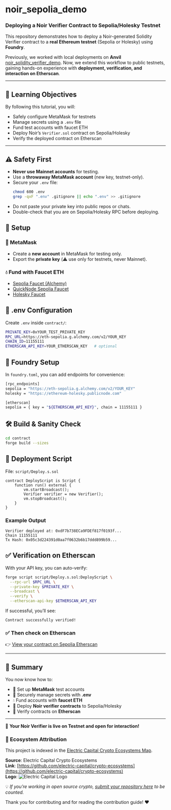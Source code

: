 # noir_sepolia_demo

### Deploying a Noir Verifier Contract to Sepolia/Holesky Testnet

This repository demonstrates how to deploy a Noir-generated Solidity Verifier contract to a **real Ethereum testnet** (Sepolia or Holesky) using **Foundry**.  

Previously, we worked with local deployments on **Anvil** [noir_solidity_verifier_demo](https://github.com/cypriansakwa/noir_solidity_verifier_demo).
 Now, we extend this workflow to public testnets, gaining hands-on experience with **deployment, verification, and interaction on Etherscan**.

---

## 🚀 Learning Objectives
By following this tutorial, you will:
- Safely configure MetaMask for testnets  
- Manage secrets using a `.env` file  
- Fund test accounts with faucet ETH  
- Deploy Noir’s `Verifier.sol` contract on Sepolia/Holesky  
- Verify the deployed contract on Etherscan  

---

## ⚠️ Safety First
- **Never use Mainnet accounts** for testing.  
- Use a **throwaway MetaMask account** (new key, testnet-only).  
- Secure your `.env` file:
  ```bash
  chmod 600 .env
  grep -qxF ".env" .gitignore || echo ".env" >> .gitignore
  ```
- Do not paste your private key into public repos or chats.
- Double-check that you are on Sepolia/Holesky RPC before deploying.

## 🔑 Setup

### 🦊 MetaMask
- Create a **new account** in MetaMask for testing only.  
- Export the **private key** (⚠️ use only for testnets, never Mainnet).  

### 💧 Fund with Faucet ETH
- [Sepolia Faucet (Alchemy)](https://sepoliafaucet.com)  
- [QuickNode Sepolia Faucet](https://faucet.quicknode.com/ethereum/sepolia)  
- [Holesky Faucet](https://holeskyfaucet.com)  

## 📂 .env Configuration
Create `.env` inside `contract/`:

```bash
PRIVATE_KEY=0xYOUR_TEST_PRIVATE_KEY
RPC_URL=https://eth-sepolia.g.alchemy.com/v2/YOUR_KEY
CHAIN_ID=11155111
ETHERSCAN_API_KEY=YOUR_ETHERSCAN_KEY   # optional
```

## 🔧 Foundry Setup
In `foundry.toml`, you can add endpoints for convenience:

```bash
[rpc_endpoints]
sepolia = "https://eth-sepolia.g.alchemy.com/v2/YOUR_KEY"
holesky = "https://ethereum-holesky.publicnode.com"

[etherscan]
sepolia = { key = "${ETHERSCAN_API_KEY}", chain = 11155111 }
```

## 🛠️ Build & Sanity Check
```bash
cd contract
forge build --sizes
```
## 📜 Deployment Script

File: `script/Deploy.s.sol`
```solidity
contract DeployScript is Script {
    function run() external {
        vm.startBroadcast();
        Verifier verifier = new Verifier();
        vm.stopBroadcast();
    }
}
```

### Example Output
```yanl
Verifier deployed at: 0xdF7b738ECa9FDEf817f0193f...
Chain 11155111
Tx Hash: 0x05c3d224391d0aa7f0632b6b17ddd899b59...
```
## ✅ Verification on Etherscan

With your API key, you can auto-verify:
```bash
forge script script/Deploy.s.sol:DeployScript \
  --rpc-url $RPC_URL \
  --private-key $PRIVATE_KEY \
  --broadcast \
  --verify \
  --etherscan-api-key $ETHERSCAN_API_KEY

```
If successful, you’ll see:
```nginx
Contract successfully verified!
```
### ✅ Then check on Etherscan
👉 [View your contract on Sepolia Etherscan](https://sepolia.etherscan.io/address/YOUR_CONTRACT_ADDRESS)

---

## 📌 Summary

You now know how to:

- 🦊 Set up **MetaMask** test accounts  
- 🔐 Securely manage secrets with **.env**  
- 💧 Fund accounts with **faucet ETH**  
- 🚀 Deploy **Noir verifier contracts** to Sepolia/Holesky  
- 🔎 Verify contracts on **Etherscan**  

---

🎉 **Your Noir Verifier is live on Testnet and open for interaction!**

  ### 🧭 Ecosystem Attribution

This project is indexed in the [Electric Capital Crypto Ecosystems Map](https://github.com/electric-capital/crypto-ecosystems).

**Source**: Electric Capital Crypto Ecosystems  
**Link**: [https://github.com/electric-capital/crypto-ecosystems](https://github.com/electric-capital/crypto-ecosystems)  
**Logo**: ![Electric Capital Logo](https://avatars.githubusercontent.com/u/44590959?s=200&v=4)

💡 _If you’re working in open source crypto, [submit your repository here](https://github.com/electric-capital/crypto-ecosystems) to be counted._

Thank you for contributing and for reading the contribution guide! ❤️
